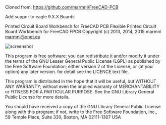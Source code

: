 Cloned from: https://github.com/marmni/FreeCAD-PCB

Add suppor to eagle 9.X.X Boards

Printed Circuit Board Workbench for FreeCAD PCB 
Flexible Printed Circuit Board Workbench for FreeCAD FPCB 
Copyright (c) 2013, 2014, 2015 
marmni <marmni@onet.eu> 
 

![screenshot](http://a.fsdn.com/con/app/proj/eaglepcb2freecad/screenshots/FreeCAD-PCB_assembly.png)


This program is free software; you can redistribute it and/or modify
it under the terms of the GNU Lesser General Public License (LGPL)
as published by the Free Software Foundation; either version 2 of
the License, or (at your option) any later version.
for detail see the LICENCE text file. 

This program is distributed in the hope that it will be useful,
but WITHOUT ANY WARRANTY; without even the implied warranty of
MERCHANTABILITY or FITNESS FOR A PARTICULAR PURPOSE.  See the 
GNU Library General Public License for more details. 

You should have received a copy of the GNU Library General Public
License along with this program; if not, write to the Free Software 
Foundation, Inc., 59 Temple Place, Suite 330, Boston, MA  02111-1307
USA
